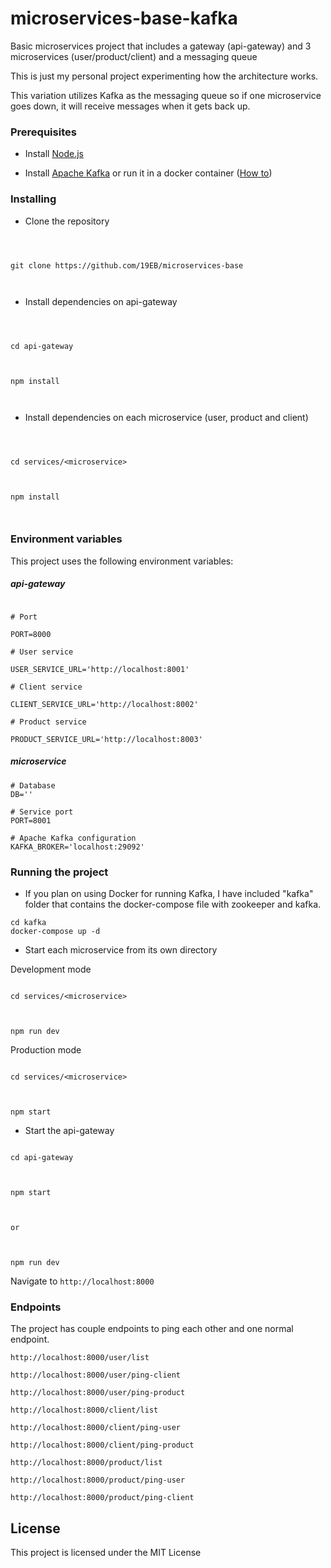 
  

# microservices-base-kafka

  

  

Basic microservices project that includes a gateway (api-gateway) and 3 microservices (user/product/client) and a messaging queue

  

This is just my personal project experimenting how the architecture works.

  

This variation utilizes Kafka as the messaging queue so if one microservice goes down, it will receive messages when it gets back up.

  

### Prerequisites

  

  

- Install [Node.js](https://nodejs.org/en/)

- Install [Apache Kafka](https://kafka.apache.org/) or run it in a docker container ([How to](https://www.baeldung.com/ops/kafka-docker-setup))

  

  

### Installing

  

- Clone the repository

  

```

  

git clone https://github.com/19EB/microservices-base

  

```

  

- Install dependencies on api-gateway

  

```

  

cd api-gateway

  

npm install

  

```

- Install dependencies on each microservice (user, product and client)

```

  

cd services/<microservice>

  

npm install

  

```
  

### Environment variables

  

This project uses the following environment variables:

##### api-gateway

```

# Port

PORT=8000

# User service

USER_SERVICE_URL='http://localhost:8001'

# Client service

CLIENT_SERVICE_URL='http://localhost:8002'

# Product service

PRODUCT_SERVICE_URL='http://localhost:8003'

```

  

##### microservice

```
# Database
DB=''

# Service port
PORT=8001

# Apache Kafka configuration
KAFKA_BROKER='localhost:29092'

```


### Running the project

  - If you plan on using Docker for running Kafka, I have included "kafka" folder that contains the docker-compose file with zookeeper and kafka.

```
cd kafka
docker-compose up -d
```

- Start each microservice from its own directory

  

Development mode

```

cd services/<microservice>

  

npm run dev

```

Production mode

```

cd services/<microservice>

  

npm start

```

  

- Start the api-gateway

```

cd api-gateway

  

npm start

  

or

  

npm run dev

```

Navigate to `http://localhost:8000`

  

### Endpoints

The project has couple endpoints to ping each other and one normal endpoint.

  

`http://localhost:8000/user/list`

`http://localhost:8000/user/ping-client`

`http://localhost:8000/user/ping-product`

  

`http://localhost:8000/client/list`

`http://localhost:8000/client/ping-user`

`http://localhost:8000/client/ping-product`

  

`http://localhost:8000/product/list`

`http://localhost:8000/product/ping-user`

`http://localhost:8000/product/ping-client`

  

## License

  

This project is licensed under the MIT License